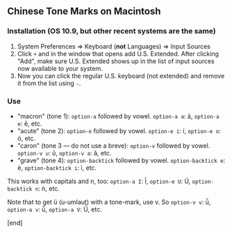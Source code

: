 ## Chinese Tone Marks on Macintosh

### Installation (OS 10.9, but other recent systems are the same)

 1. System Preferences => Keyboard (**not** Languages) => Input Sources
 1. Click `+` and in the window that opens add U.S. Extended. After clicking "Add", make sure U.S. Extended shows up in the list of input sources now available to your system.
 1. Now you can click the regular U.S. keyboard (not extended) and remove it from the list using `-`.

### Use

 * "macron" (tone 1): `option-a` followed by vowel. `option-a a`: ā, `option-a e`: ē, etc. 
 * "acute" (tone 2): `option-e` followed by vowel. `option-e i`: í, `option-e o`: ó, etc.
 * "caron" (tone 3 — do not use a breve): `option-v` followed by vowel. `option-v u`: ǔ, `option-v a`: ǎ, etc.
 * "grave" (tone 4): `option-backtick` followed by vowel. `option-backtick e`: è, `option-backtick i`: ì, etc.

This works with capitals and n, too: `option-a I`: Ī, `option-e U`: Ú, `option-backtick n`: ǹ, etc. 

Note that to get ü (u-umlaut) with a tone-mark, use v. So `option-v v`: ǚ, `option-a v`: ǖ, `option-a V`: Ǖ, etc.

[end]
